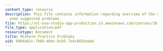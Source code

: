 ```yaml
---
content_type: resource
description: This file contains information regarding overview of the midterm and
  some suggested problems.
file: https://ol-ocw-studio-app-production.s3.amazonaws.com/courses/18-353j-nonlinear-dynamics-i-chaos-fall-2012/6804ab2c7b66884cbcb57a4c002baa6e_MIT18_353JF12_midtermPra.pdf
file_type: application/pdf
resourcetype: Document
title: Midterm Practice Problems
uid: 6804ab2c-7b66-884c-bcb5-7a4c002baa6e
---
```


